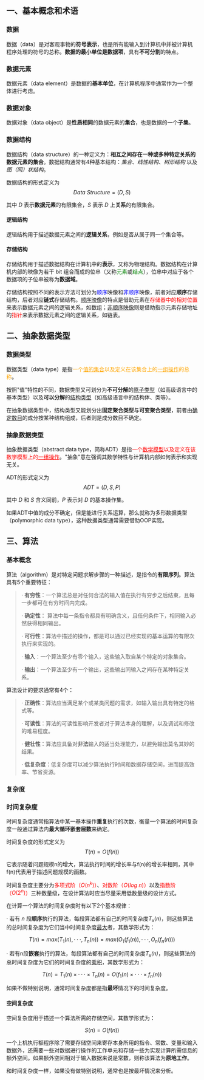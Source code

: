 ## 一、基本概念和术语

### 数据

数据（data）是对客观事物的**符号表示**，也是所有能输入到计算机中并被计算机程序处理的符号的总称。**数据的最小单位是数据项**，具有**不可分割**的特点。

### 数据元素

数据元素（data element）是数据的**基本单位**，在计算机程序中通常作为一个整体进行考虑。

### 数据对象

数据对象（data object）是**性质相同**的数据元素的**集合**，也是数据的一个**子集**。

### 数据结构

数据结构（data structure）的一种定义为：**相互之间存在一种或多种特定关系的数据元素的集合**。数据结构通常有4种基本结构：*集合*、*线性结构*、*树形结构* 以及*图（网）状结构*。

数据结构的形式定义为
$$Data\ Structure = (D, S)$$

其中 $D$ 表示**数据元素**的有限集合，$S$ 表示 $D$ 上**关系**的有限集合。

#### 逻辑结构

逻辑结构用于描述数据元素之间的**逻辑关系**，例如是否从属于同一个集合等。

#### 存储结构

存储结构用于描述数据结构在计算机中的**表示**，又称为物理结构。数据结构在计算机内部的映像为若干 bit 组合而成的位串（又称<font color=green>元素</font>或<font color=green>结点</font>），位串中对应于各个数据项的子位串被称为**数据域**。

存储结构按照不同的表示方法可划分为<font color=blue>顺序</font>映像和<font color=blue>非顺序</font>映像，前者对应**顺序**存储结构，后者对应**链式**存储结构。<u>顺序映像</u>的特点是借助元素在<font color=red>存储器中的相对位置</font>来表示数据元素之间的逻辑关系，如数组；<u>非顺序映像</u>则是借助指示元素存储地址的<font color=red>指针</font>来表示数据元素之间的逻辑关系，如链表。

## 二、抽象数据类型

### 数据类型

数据类型（data type）是指<font color=orange>一个<u>值的集合</u>以及定义在该集合上的<u>一组操作</u>的总称</font>。

按照"值"特性的不同，数据类型又可划分为**不可分解**的<u>原子类型</u>（如高级语言中的基本类型）以及**可以分解**的<u>结构类型</u>（如高级语言中的结构体、类等）。

在抽象数据类型中，结构类型又能划分出**固定聚合类型**与**可变聚合类型**，前者由<u>确定数目</u>的成分按某种结构组成，后者则是成分数目不确定。

### 抽象数据类型

抽象数据类型（abstract data type，简称ADT）是指<font color=red>一个<u>数学模型</u>以及定义在该数学模型上的<u>一组操作</u></font>。"抽象"意在强调其数学特性与计算机内部如何表示和实现无关。

ADT的形式定义为
$$ADT = (D, S, P)$$

其中 $D$ 和 $S$ 含义同前，$P$ 表示对 $D$ 的基本操作集。

如果ADT中值的成分不确定，但是能进行关系运算，那么就称为多形数据类型（polymorphic data type），这种数据类型通常需要借助OOP实现。

## 三、算法

### 基本概念

算法（algorithm）是对特定问题求解步骤的一种描述，是指令的**有限序列**。算法具有5个重要特征：

> · **有穷性**：一个算法总是对任何合法的输入值在执行有穷步之后结束，且每一步都可在有穷时间内完成。
>
> · **确定性**： 算法中每一条指令都具有明确含义，且任何条件下，相同输入必然获得相同输出。
>
> · **可行性**：算法中描述的操作，都是可以通过已经实现的基本运算的有限次执行来实现的。
> 
> · **输入**：一个算法至少有零个输入，这些输入取自某个特定的对象集合。
> 
> · **输出**：一个算法至少有一个输出，这些输出同输入之间存在某种特定关系。

算法设计的要求通常有4个：

 > · **正确性**：算法应当满足某个或某类问题的需求，如输入输出具有特定的格式等。
>
> · **可读性**：算法的可读性影响开发者对于算法本身的理解，以及调试和修改的难易程度。
>
> · **健壮性**：算法应具备对**非法**输入的适当处理能力，以避免输出莫名其妙的结果。
>
> · **低复杂度**：低复杂度可以减少算法执行时间和数据存储空间，进而提高效率、节省资源。

### 复杂度

### 时间复杂度

时间复杂度通常指算法中某一基本操作**重复**执行的次数，衡量一个算法的时间复杂度一般通过算法内**最大循环嵌套层数**来确定。

时间复杂度的形式定义为
$$T(n) = O(f(n))$$

它表示随着问题规模n的增大，算法执行时间的增长率与f(n)的增长率相同，其中f(n)代表用于描述问题规模的函数。

时间复杂度主要分为<font color=red>多项式阶（$O(n^k)$）</font>、<font color=red>对数阶（$O(log\ n)$）</font>以及<font color=red>指数阶（$O(2^n)$）</font>三种数量级，在设计算法时应当尽量采用低数量级的设计方式。

在计算一个算法的时间复杂度时有以下2个基本规律：

· 若有 $n$ 段**顺序**执行的算法，每段算法都有自己的时间复杂度$T_x(n)$，则这些算法的总时间复杂度为它们当中时间复杂度<u>最大</u>者，其数学形式为：

$$T(n) = max(T_1(n) ,··· ,T_n(n))= max(O_1(f_1(n)), ···, O_n(f_n(n)))$$

· 若有n段**嵌套**执行的算法，每段算法都有自己的时间复杂度*T<sub>x</sub>(n)*，则这些算法的总时间复杂度为它们的时间复杂度的<u>乘积</u>，其数学形式为：

$$T(n) = T_1(n) × ··· × T_n(n) = O(f_1(n)× ··· × f_n(n))$$

如果不做特别说明，通常时间复杂度都是指**最坏**情况下的时间复杂度。

#### 空间复杂度

空间复杂度用于描述一个算法所需的存储空间，其数学形式为：

$$S(n) = O(f(n))$$

一个上机执行额程序除了需要存储空间来寄存本身所用的指令、常数、变量和输入数据外，还需要一些对数据进行操作的工作单元和存储一些为实现计算所需信息的额外空间。如果额外空间相对于输入数据来说是常数，则称该算法为**原地工作**。

和时间复杂度一样，如果没有做特别说明，通常也是按最坏情况来分析。